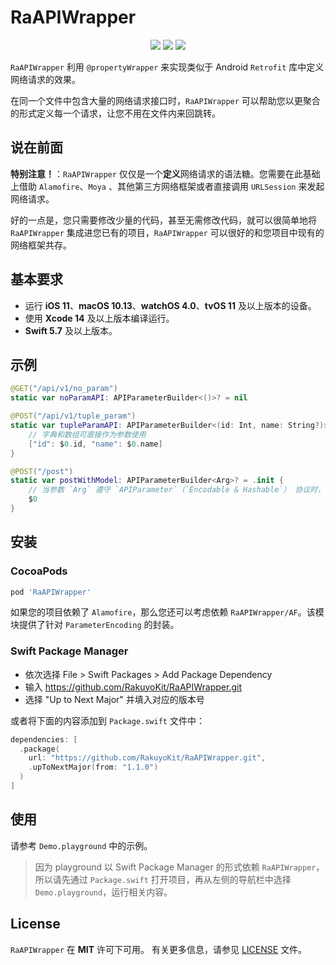 # RaAPIWrapper

<p align="center">
<a><img src="https://img.shields.io/badge/language-swift-ffac45.svg"></a>
<a href="https://github.com/RakuyoKit/RaAPIWrapper/releases"><img src="https://img.shields.io/cocoapods/v/RaAPIWrapper.svg"></a>
<a href="https://github.com/RakuyoKit/RaAPIWrapper/blob/main/LICENSE"><img src="https://img.shields.io/cocoapods/l/RaAPIWrapper.svg?style=flat"></a>
</p>

`RaAPIWrapper` 利用 `@propertyWrapper` 来实现类似于 Android `Retrofit` 库中定义网络请求的效果。

在同一个文件中包含大量的网络请求接口时，`RaAPIWrapper` 可以帮助您以更聚合的形式定义每一个请求，让您不用在文件内来回跳转。

## 说在前面

**特别注意！**：`RaAPIWrapper` 仅仅是一个**定义**网络请求的语法糖。您需要在此基础上借助 `Alamofire`、`Moya` 、其他第三方网络框架或者直接调用 `URLSession` 来发起网络请求。

好的一点是，您只需要修改少量的代码，甚至无需修改代码，就可以很简单地将 `RaAPIWrapper` 集成进您已有的项目，`RaAPIWrapper` 可以很好的和您项目中现有的网络框架共存。

## 基本要求

- 运行 **iOS 11**、**macOS 10.13**、**watchOS 4.0**、**tvOS 11** 及以上版本的设备。
- 使用 **Xcode 14** 及以上版本编译运行。
- **Swift 5.7** 及以上版本。

## 示例

```swift
@GET("/api/v1/no_param")
static var noParamAPI: APIParameterBuilder<()>? = nil

@POST("/api/v1/tuple_param")
static var tupleParamAPI: APIParameterBuilder<(id: Int, name: String?)>? = .init {
    // 字典和数组可直接作为参数使用
    ["id": $0.id, "name": $0.name]
}

@POST("/post")
static var postWithModel: APIParameterBuilder<Arg>? = .init {
    // 当参数 `Arg` 遵守 `APIParameter`（`Encodable & Hashable`） 协议时，可直接作为参数使用。
    $0
}
```

## 安装

### CocoaPods

```ruby
pod 'RaAPIWrapper'
```

如果您的项目依赖了 `Alamofire`，那么您还可以考虑依赖 `RaAPIWrapper/AF`。该模块提供了针对 `ParameterEncoding` 的封装。

### Swift Package Manager

- 依次选择 File > Swift Packages > Add Package Dependency
- 输入 https://github.com/RakuyoKit/RaAPIWrapper.git
- 选择 "Up to Next Major" 并填入对应的版本号

或者将下面的内容添加到 `Package.swift` 文件中：

```swift
dependencies: [
  .package(
    url: "https://github.com/RakuyoKit/RaAPIWrapper.git", 
    .upToNextMajor(from: "1.1.0")
  )
]
```

## 使用

请参考 `Demo.playground` 中的示例。

> 因为 playground 以 Swift Package Manager 的形式依赖 `RaAPIWrapper`，所以请先通过 `Package.swift` 打开项目，再从左侧的导航栏中选择 `Demo.playground`，运行相关内容。

## License

`RaAPIWrapper` 在 **MIT** 许可下可用。 有关更多信息，请参见 [LICENSE](LICENSE) 文件。
